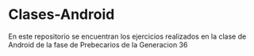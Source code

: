 # Clases-Android
En este repositorio se encuentran los ejercicios realizados en la clase de Android de la fase de Prebecarios de la Generacion 36
